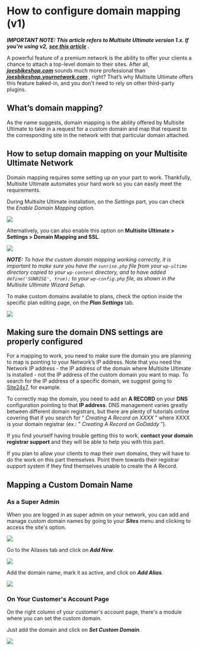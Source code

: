 # How to configure domain mapping (v1)

_**IMPORTANT NOTE: This article refers to Multisite Ultimate version 1.x. If you're using v2,**_ [_**see this article**_](1677127282-domain-mapping.html) _**.**_

A powerful feature of a premium network is the ability to offer your clients a chance to attach a top-level domain to their sites. After all, [_**joesbikeshop.com**_](http://joesbikeshop.com) sounds much more professional than [ _**joesbikeshop.yournetwork.com**_](http://joesbikeshop.yournetwork.com) _,_ right? That’s why Multisite Ultimate offers this feature baked-in, and you don't need to rely on other third-party plugins.

## **What’s domain mapping?**

As the name suggests, domain mapping is the ability offered by Multisite Ultimate to take in a request for a custom domain and map that request to the corresponding site in the network with that particular domain attached.

## **How to setup domain mapping on your Multisite Ultimate Network**

Domain mapping requires some setting up on your part to work. Thankfully, Multisite Ultimate automates your hard work so you can easily meet the requirements.

During Multisite Ultimate installation, on the _Settings_ part, you can check the _Enable Domain Mapping_ option.

![](https://support.delta.nextpress.co/rails/active_storage/blobs/redirect/eyJfcmFpbHMiOnsibWVzc2FnZSI6IkJBaHBBZzBmIiwiZXhwIjpudWxsLCJwdXIiOiJibG9iX2lkIn19--d6cf9dec743cbebabf65e138bcbe50568e714107/DM%201.png)

Alternatively, you can also enable this option on **Multisite Ultimate > Settings > Domain Mapping and SSL**.

![](https://support.delta.nextpress.co/rails/active_storage/blobs/redirect/eyJfcmFpbHMiOnsibWVzc2FnZSI6IkJBaHBBZzRmIiwiZXhwIjpudWxsLCJwdXIiOiJibG9iX2lkIn19--0183f6725100a93b99d98dd7727334f530897747/Captura%20de%20Pantalla%202023-10-09%20a%20la\(s\)%2016.51.56.png)

_**NOTE:** To have the custom domain mapping working correctly, it is important to make sure you have the `sunrise.php` file from your `wp-ultimo` directory copied to your `wp-content` directory, and to have added `define('SUNRISE', true);` to your `wp-config.php` file, as shown in the Multisite Ultimate Wizard Setup._

To make custom domains available to plans, check the option inside the specific plan editing page, on the _**Plan Settings**_ tab.

![](https://support.delta.nextpress.co/rails/active_storage/blobs/redirect/eyJfcmFpbHMiOnsibWVzc2FnZSI6IkJBaHBBaElmIiwiZXhwIjpudWxsLCJwdXIiOiJibG9iX2lkIn19--bf608dbb5ef04318d6d5206b7e501dd3fb7ea13e/DM%208.png)

## **Making sure the domain DNS settings are properly configured**

For a mapping to work, you need to make sure the domain you are planning to map is pointing to your Network’s IP address. Note that you need the Network IP address - the IP address of the domain where Multisite Ultimate is installed - not the IP address of the custom domain you want to map. To search for the IP address of a specific domain, we suggest going to [Site24x7](https://www.site24x7.com/find-ip-address-of-web-site.html), for example.

To correctly map the domain, you need to add an **A RECORD** on your **DNS** configuration pointing to that **IP address**. DNS management varies greatly between different domain registrars, but there are plenty of tutorials online covering that if you search for “  _Creating A Record on XXXX_ ” where XXXX is your domain registrar (ex.: "  _Creating A Record on_  _GoDaddy_ ”).

If you find yourself having trouble getting this to work, **contact your domain registrar support** and they will be able to help you with this part.

If you plan to allow your clients to map their own domains, they will have to do the work on this part themselves. Point them towards their registrar support system if they find themselves unable to create the A Record.

## **Mapping a Custom Domain Name**

### **As a Super Admin**

When you are logged in as super admin on your network, you can add and manage custom domain names by going to your _**Sites**_ menu and clicking to access the site's option.

![](https://support.delta.nextpress.co/rails/active_storage/blobs/redirect/eyJfcmFpbHMiOnsibWVzc2FnZSI6IkJBaHBBaE1mIiwiZXhwIjpudWxsLCJwdXIiOiJibG9iX2lkIn19--79f47ec095ea927dd5f080c0b807a064c2b65318/DM%205.png)

Go to the Aliases tab and click on _**Add New**._

![](https://support.delta.nextpress.co/rails/active_storage/blobs/redirect/eyJfcmFpbHMiOnsibWVzc2FnZSI6IkJBaHBBaFFmIiwiZXhwIjpudWxsLCJwdXIiOiJibG9iX2lkIn19--f1137725ea0620492fc2698aa9312b9e1e577a3b/DM%206.png)

Add the domain name, mark it as active, and click on _**Add Alias**_.

![](https://support.delta.nextpress.co/rails/active_storage/blobs/redirect/eyJfcmFpbHMiOnsibWVzc2FnZSI6IkJBaHBBaFlmIiwiZXhwIjpudWxsLCJwdXIiOiJibG9iX2lkIn19--12147d399f8df74f22c66a8b27b4318df0a52221/DM%207.png)

### **On Your Customer's Account Page**

On the right column of your customer's account page, there's a module where you can set the custom domain.

Just add the domain and click on _**Set Custom Domain**._

![](https://support.delta.nextpress.co/rails/active_storage/blobs/redirect/eyJfcmFpbHMiOnsibWVzc2FnZSI6IkJBaHBBaGNmIiwiZXhwIjpudWxsLCJwdXIiOiJibG9iX2lkIn19--f46e16d3777edb402e1e1c759b956cf2742a231e/DM%209.png)
